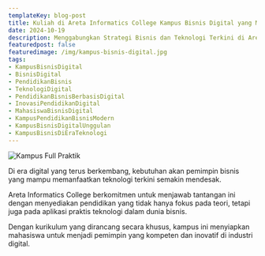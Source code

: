 ```yaml
---
templateKey: blog-post
title: Kuliah di Areta Informatics College Kampus Bisnis Digital yang Menggabungkan Strategi Bisnis dengan Teknologi Terkini
date: 2024-10-19
description: Menggabungkan Strategi Bisnis dan Teknologi Terkini di Areta Informatics College untuk Menciptakan Pemimpin Digital Masa Depan
featuredpost: false
featuredimage: /img/kampus-bisnis-digital.jpg
tags:
- KampusBisnisDigital	
- BisnisDigital	
- PendidikanBisnis	
- TeknologiDigital	
- PendidikanBisnisBerbasisDigital	
- InovasiPendidikanDigital
- MahasiswaBisnisDigital	
- KampusPendidikanBisnisModern	
- KampusBisnisDigitalUnggulan	
- KampusBisnisDiEraTeknologi	
---
```


![Kampus Full Praktik](/img/kampus-bisnis-digital.jpg "Kampus Full Praktik")

Di era digital yang terus berkembang, kebutuhan akan pemimpin bisnis yang mampu memanfaatkan teknologi terkini semakin mendesak.											
											
Areta Informatics College berkomitmen untuk menjawab tantangan ini dengan menyediakan pendidikan yang tidak hanya fokus pada teori, tetapi juga pada aplikasi praktis teknologi dalam dunia bisnis.											
											
Dengan kurikulum yang dirancang secara khusus, kampus ini menyiapkan mahasiswa untuk menjadi pemimpin yang kompeten dan inovatif di industri digital.											